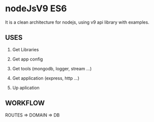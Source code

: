 # nodeJsV9 ES6

It is a clean architecture for nodejs, using v9 api library with examples.

## USES

1. Get Libraries

2. Get app config

3. Get tools (mongodb, logger, stream ...)

4. Get application (express, http ...)

5. Up aplication

## WORKFLOW

ROUTES => DOMAIN => DB